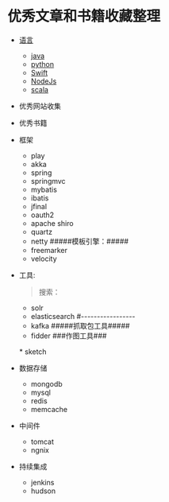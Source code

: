 优秀文章和书籍收藏整理
=======================
* [语言](#语言)
    * [java](#java)
    * [python](#python)
    * [Swift](#Swift)
    * [NodeJs](#NodeJs)
    * [scala](#scala)

* 优秀网站收集



* 优秀书籍



* 框架
    * play
    * akka
    * spring
    * springmvc
    * mybatis
    * ibatis
    * jfinal
    * oauth2
    * apache shiro
    * quartz
    * netty
    #####模板引擎：#####
    * freemarker
    * velocity






* 工具:
    > 搜索：
    * solr
    * elasticsearch
    #-----------------
    * kafka
    #####抓取包工具#####
    * fidder
    ###作图工具###
    <p>
    * sketch
    </p>


* 数据存储
    * mongodb
    * mysql
    * redis
    * memcache

* 中间件
    * tomcat
    * ngnix

* 持续集成
    * jenkins
    * hudson


